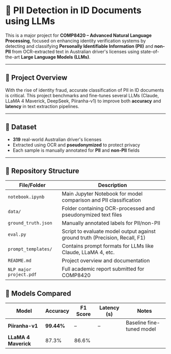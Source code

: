 # 🔐 PII Detection in ID Documents using LLMs

This is a major project for **COMP8420 – Advanced Natural Language Processing**, focused on enhancing identity verification systems by detecting and classifying **Personally Identifiable Information (PII)** and **non-PII** from OCR-extracted text in Australian driver's licenses using state-of-the-art **Large Language Models (LLMs)**.

---

## 🚀 Project Overview

With the rise of identity fraud, accurate classification of PII in ID documents is critical. This project benchmarks and fine-tunes several LLMs (Claude, LLaMA 4 Maverick, DeepSeek, Piiranha-v1) to improve both **accuracy** and **latency** in text extraction pipelines.

---

## 📁 Dataset

- **319** real-world Australian driver's licenses
- Extracted using OCR and **pseudonymized** to protect privacy
- Each sample is manually annotated for **PII** and **non-PII** fields

---

## 📂 Repository Structure

| File/Folder                     | Description |
|--------------------------------|-------------|
| `notebook.ipynb`               | Main Jupyter Notebook for model comparison and PII classification |
| `data/`                        | Folder containing OCR-processed and pseudonymized text files |
| `ground_truth.json`            | Manually annotated labels for PII/non-PII |
| `eval.py`                      | Script to evaluate model output against ground truth (Precision, Recall, F1) |
| `prompt_templates/`            | Contains prompt formats for LLMs like Claude, LLaMA 4, etc. |
| `README.md`                    | Project overview and documentation |
| `NLP major project.pdf`        | Full academic report submitted for COMP8420 |




## 🧪 Models Compared

| Model               | Accuracy | F1 Score | Latency (s) | Notes                                  |
|--------------------|----------|----------|-------------|----------------------------------------|
| **Piiranha-v1**     | **99.44%** | –        | –           | Baseline fine-tuned model              |
| **LLaMA 4 Maverick**| 87.3%    | 86.6%
